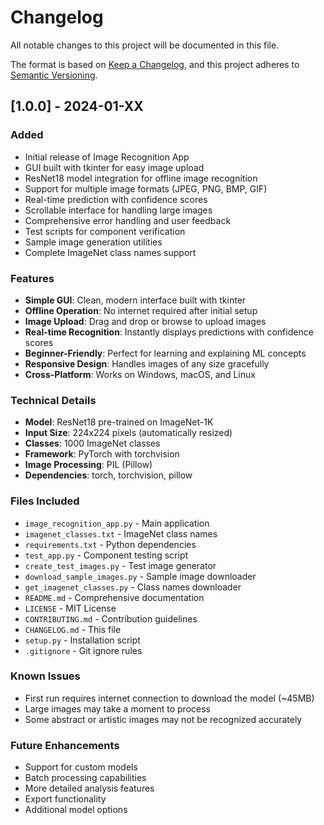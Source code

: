 # Changelog

All notable changes to this project will be documented in this file.

The format is based on [Keep a Changelog](https://keepachangelog.com/en/1.0.0/),
and this project adheres to [Semantic Versioning](https://semver.org/spec/v2.0.0.html).

## [1.0.0] - 2024-01-XX

### Added
- Initial release of Image Recognition App
- GUI built with tkinter for easy image upload
- ResNet18 model integration for offline image recognition
- Support for multiple image formats (JPEG, PNG, BMP, GIF)
- Real-time prediction with confidence scores
- Scrollable interface for handling large images
- Comprehensive error handling and user feedback
- Test scripts for component verification
- Sample image generation utilities
- Complete ImageNet class names support

### Features
- **Simple GUI**: Clean, modern interface built with tkinter
- **Offline Operation**: No internet required after initial setup
- **Image Upload**: Drag and drop or browse to upload images
- **Real-time Recognition**: Instantly displays predictions with confidence scores
- **Beginner-Friendly**: Perfect for learning and explaining ML concepts
- **Responsive Design**: Handles images of any size gracefully
- **Cross-Platform**: Works on Windows, macOS, and Linux

### Technical Details
- **Model**: ResNet18 pre-trained on ImageNet-1K
- **Input Size**: 224x224 pixels (automatically resized)
- **Classes**: 1000 ImageNet classes
- **Framework**: PyTorch with torchvision
- **Image Processing**: PIL (Pillow)
- **Dependencies**: torch, torchvision, pillow

### Files Included
- `image_recognition_app.py` - Main application
- `imagenet_classes.txt` - ImageNet class names
- `requirements.txt` - Python dependencies
- `test_app.py` - Component testing script
- `create_test_images.py` - Test image generator
- `download_sample_images.py` - Sample image downloader
- `get_imagenet_classes.py` - Class names downloader
- `README.md` - Comprehensive documentation
- `LICENSE` - MIT License
- `CONTRIBUTING.md` - Contribution guidelines
- `CHANGELOG.md` - This file
- `setup.py` - Installation script
- `.gitignore` - Git ignore rules

### Known Issues
- First run requires internet connection to download the model (~45MB)
- Large images may take a moment to process
- Some abstract or artistic images may not be recognized accurately

### Future Enhancements
- Support for custom models
- Batch processing capabilities
- More detailed analysis features
- Export functionality
- Additional model options
